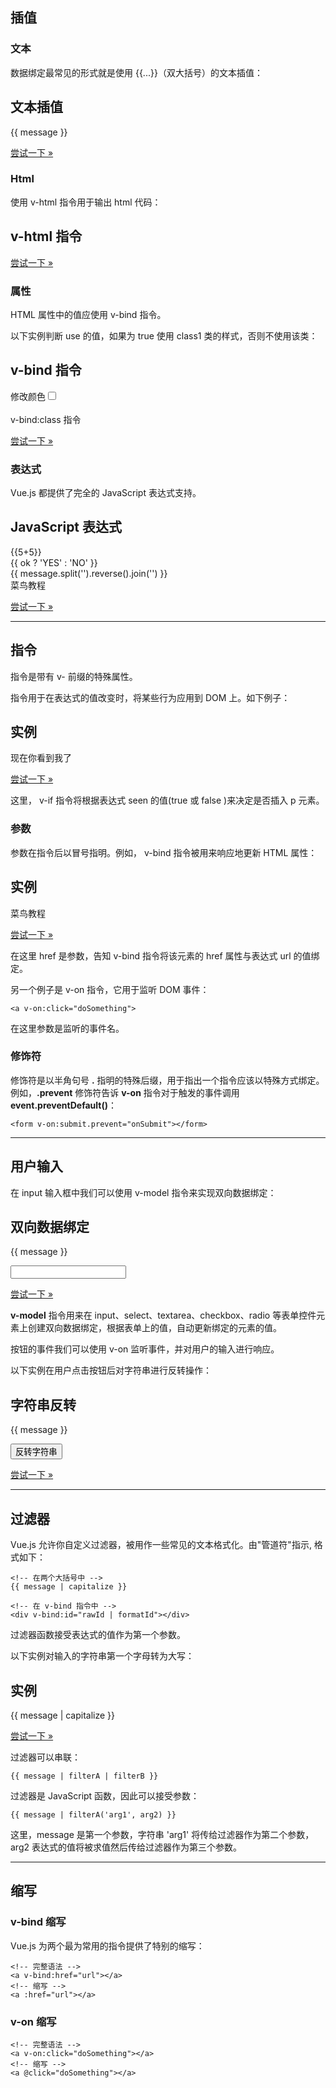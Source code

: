 ## 插值

### 文本

数据绑定最常见的形式就是使用 {{...}}（双大括号）的文本插值：

## 文本插值

<div id="app">   <p>{{ message }}</p> </div>


[尝试一下 »](https://www.runoob.com/try/try.php?filename=vue2-hw)

### Html

使用 v-html 指令用于输出 html 代码：

## v-html 指令

<div id="app">     <div v-html="message"></div> </div>      <script> new Vue({   el: '#app',   data: {     message: '<h1>菜鸟教程</h1>'   } }) </script>


[尝试一下 »](https://www.runoob.com/try/try.php?filename=vue2-v-html)

### 属性

HTML 属性中的值应使用 v-bind 指令。

以下实例判断 use 的值，如果为 true 使用 class1 类的样式，否则不使用该类：

## v-bind 指令

<div id="app">   <label for="r1">修改颜色</label><input type="checkbox" v-model="use" id="r1">   <br><br>   <div v-bind:class="{'class1': use}">     v-bind:class 指令   </div> </div>      <script> new Vue({     el: '#app',   data:{       use: false   } }); </script>


[尝试一下 »](https://www.runoob.com/try/try.php?filename=vue2-v-bind)

### 表达式

Vue.js 都提供了完全的 JavaScript 表达式支持。

## JavaScript 表达式

<div id="app">     {{5+5}}<br>     {{ ok ? 'YES' : 'NO' }}<br>     {{ message.split('').reverse().join('') }}     <div v-bind:id="'list-' + id">菜鸟教程</div> </div>      <script> new Vue({   el: '#app',   data: {     ok: true,     message: 'RUNOOB',     id : 1   } }) </script>


[尝试一下 »](https://www.runoob.com/try/try.php?filename=vue2-js-expr)

------

## 指令

指令是带有 v- 前缀的特殊属性。

指令用于在表达式的值改变时，将某些行为应用到 DOM 上。如下例子：

## 实例

<div id="app">     <p v-if="seen">现在你看到我了</p> </div>      <script> new Vue({   el: '#app',   data: {     seen: true   } }) </script>


[尝试一下 »](https://www.runoob.com/try/try.php?filename=vue2-v-if)

这里， v-if 指令将根据表达式 seen 的值(true 或 false )来决定是否插入 p 元素。

### 参数

参数在指令后以冒号指明。例如， v-bind 指令被用来响应地更新 HTML 属性：

## 实例

<div id="app">     <pre><a v-bind:href="url">菜鸟教程</a></pre> </div>      <script> new Vue({   el: '#app',   data: {     url: 'http://www.runoob.com'   } }) </script>


[尝试一下 »](https://www.runoob.com/try/try.php?filename=vue2-v-bind-href)

在这里 href 是参数，告知 v-bind 指令将该元素的 href 属性与表达式 url 的值绑定。

另一个例子是 v-on 指令，它用于监听 DOM 事件：

```
<a v-on:click="doSomething">
```

在这里参数是监听的事件名。

### 修饰符

修饰符是以半角句号 **.** 指明的特殊后缀，用于指出一个指令应该以特殊方式绑定。例如，**.prevent** 修饰符告诉 **v-on** 指令对于触发的事件调用 **event.preventDefault()**：

```
<form v-on:submit.prevent="onSubmit"></form>
```

------

## 用户输入

在 input 输入框中我们可以使用 v-model 指令来实现双向数据绑定：

## 双向数据绑定

<div id="app">     <p>{{ message }}</p>     <input v-model="message"> </div>      <script> new Vue({   el: '#app',   data: {     message: 'Runoob!'   } }) </script>


[尝试一下 »](https://www.runoob.com/try/try.php?filename=vue2-v-model)

**v-model** 指令用来在 input、select、textarea、checkbox、radio 等表单控件元素上创建双向数据绑定，根据表单上的值，自动更新绑定的元素的值。

按钮的事件我们可以使用 v-on 监听事件，并对用户的输入进行响应。

以下实例在用户点击按钮后对字符串进行反转操作：

## 字符串反转

<div id="app">     <p>{{ message }}</p>     <button v-on:click="reverseMessage">反转字符串</button> </div>      <script> new Vue({   el: '#app',   data: {     message: 'Runoob!'   },   methods: {     reverseMessage: function () {       this.message = this.message.split('').reverse().join('')     }   } }) </script>


[尝试一下 »](https://www.runoob.com/try/try.php?filename=vue2-reverse-message)

------

## 过滤器

Vue.js 允许你自定义过滤器，被用作一些常见的文本格式化。由"管道符"指示, 格式如下：

```
<!-- 在两个大括号中 -->
{{ message | capitalize }}

<!-- 在 v-bind 指令中 -->
<div v-bind:id="rawId | formatId"></div>
```

过滤器函数接受表达式的值作为第一个参数。

以下实例对输入的字符串第一个字母转为大写：

## 实例

<div id="app">   {{ message | capitalize }} </div>      <script> new Vue({   el: '#app',   data: {     message: 'runoob'   },   filters: {     capitalize: function (value) {       if (!value) return ''       value = value.toString()       return value.charAt(0).toUpperCase() + value.slice(1)     }   } }) </script>


[尝试一下 »](https://www.runoob.com/try/try.php?filename=vue2-filters-capitalize)

过滤器可以串联：

```
{{ message | filterA | filterB }}
```

过滤器是 JavaScript 函数，因此可以接受参数：

```
{{ message | filterA('arg1', arg2) }}
```

这里，message 是第一个参数，字符串 'arg1' 将传给过滤器作为第二个参数， arg2 表达式的值将被求值然后传给过滤器作为第三个参数。

------

## 缩写

### v-bind 缩写

Vue.js 为两个最为常用的指令提供了特别的缩写：

```
<!-- 完整语法 -->
<a v-bind:href="url"></a>
<!-- 缩写 -->
<a :href="url"></a>
```

### v-on 缩写

```
<!-- 完整语法 -->
<a v-on:click="doSomething"></a>
<!-- 缩写 -->
<a @click="doSomething"></a>
```